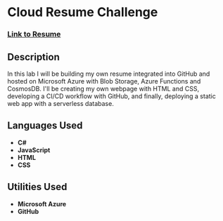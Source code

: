 <h1>Cloud Resume Challenge</h1>

 ### [Link to Resume](https://www.kelvinaguilar.me/)

<h2>Description</h2>
In this lab I will be building my own resume integrated into GitHub and hosted on Microsoft Azure with Blob Storage, Azure Functions and CosmosDB. I'll be creating my own webpage with HTML and CSS, developing a CI/CD workflow with GitHub, and finally, deploying a static web app with a serverless database. 
<br />


<h2>Languages Used</h2>

- <b>C#</b> 
- <b>JavaScript</b>
- <b>HTML</b>
- <b>CSS</b>

<h2>Utilities Used</h2>

- <b>Microsoft Azure</b> 
- <b>GitHub</b>

<!--
 ```diff
- text in red
+ text in green
! text in orange
# text in gray
@@ text in purple (and bold)@@
```
--!>
